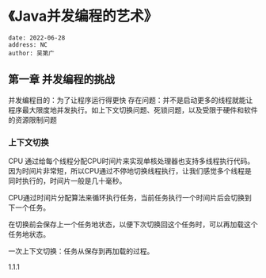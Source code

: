 # 《Java并发编程的艺术》

```desc
date: 2022-06-28
address: NC
author: 吴第广
```

## 第一章 并发编程的挑战

并发编程目的：为了让程序运行得更快
存在问题：并不是启动更多的线程就能让程序最大限度地并发执行。如上下文切换问题、死锁问题，以及受限于硬件和软件的资源限制问题

### 上下文切换

CPU 通过给每个线程分配CPU时间片来实现单核处理器也支持多线程执行代码。因为时间片非常短，所以CPU通过不停地切换线程执行，让我们感觉多个线程是同时执行的，时间片一般是几十毫秒。

CPU通过时间片分配算法来循环执行任务，当前任务执行一个时间片后会切换到下一个任务。

在切换前会保存上一个任务地状态，以便下次切换回这个任务时，可以再加载这个任务地状态。

一次上下文切换：任务从保存到再加载的过程。

1.1.1 

```java

```